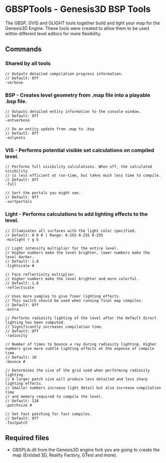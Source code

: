# GBSPTools - Genesis3D BSP Tools

The GBSP, GVIS and GLIGHT tools together build and light your map for the Genesis3D Engine.
These tools were created to allow them to be used within different level editors for more flexibility.

## Commands

### Shared by all tools
	// Outputs detailed compilation progress information.
	// Default: Off
	-verbose

### BSP - Creates level geometry from .map file into a playable .bsp file.
    // Outputs detailed entity information to the console window.
    // Default: Off
    -entverbose

    // Do an entity update from .map to .bsp
    // Default: Off
    -onlyents

### VIS - Performs potential visible set calculations on compiled level.

	// Performs full visibility calculations. When off, the calculated visibility
	// is less efficient at run-time, but takes much less time to compile.
	// Default: Off
	-full

	// Sort the portals you might see.
	// Default: Off
	-sortportals

### Light - Performs calculations to add lighting effects to the level.
	// Illuminates all surfaces with the light color specified.
	// Default: 0 0 0 | Range: 0-255 0-255 0-255
	-minlight r g b 

	// Light intensity multiplier for the entire level.
	// Higher numbers make the level brighter, lower numbers make the level darker.
	// Default: 1.0
	-lightscale #

    // Face reflectivity multiplier.
    // Higher numbers make the level brighter and more colorful.
    // Default: 1.0
    -reflectscale

	// Uses more samples to give finer lighting effects.
    // This switch should be used when running final map compiles.
    // Default: Off
    -extra

	// Performs radiosity lighting of the level after the default direct lighting has been computed.
	// Significantly increases compilation time.
	// Default: Off
	-radiosity

    // Number of times to bounce a ray during radiosity lighting. Higher numbers give more subtle lighting effects at the expense of compile time.
    // Default: 10
    -bounce #

    // Determines the size of the grid used when performing radiosity lighting. 
    // A larger patch size will produce less detailed and less sharp lighting effects. 
    // Smaller numbers increase light detail but also increase compilation time
    // and memory required to compile the level.
    // Default: 128
    -patchsize #

    // Set fast patching for fast compiles.
    // Default: Off
    -fastpatch


## Required files

- GBSPLib.dll from the Genesis3D engine fork you are going to create the map (Entidad 3D, Reality Factory, GTest and more).
